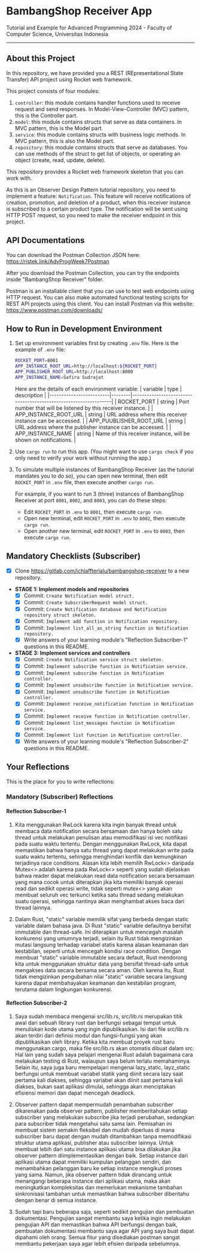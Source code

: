 # BambangShop Receiver App
Tutorial and Example for Advanced Programming 2024 - Faculty of Computer Science, Universitas Indonesia

---

## About this Project
In this repository, we have provided you a REST (REpresentational State Transfer) API project using Rocket web framework.

This project consists of four modules:
1.  `controller`: this module contains handler functions used to receive request and send responses.
    In Model-View-Controller (MVC) pattern, this is the Controller part.
2.  `model`: this module contains structs that serve as data containers.
    In MVC pattern, this is the Model part.
3.  `service`: this module contains structs with business logic methods.
    In MVC pattern, this is also the Model part.
4.  `repository`: this module contains structs that serve as databases.
    You can use methods of the struct to get list of objects, or operating an object (create, read, update, delete).

This repository provides a Rocket web framework skeleton that you can work with.

As this is an Observer Design Pattern tutorial repository, you need to implement a feature: `Notification`.
This feature will receive notifications of creation, promotion, and deletion of a product, when this receiver instance is subscribed to a certain product type.
The notification will be sent using HTTP POST request, so you need to make the receiver endpoint in this project.

## API Documentations

You can download the Postman Collection JSON here: https://ristek.link/AdvProgWeek7Postman

After you download the Postman Collection, you can try the endpoints inside "BambangShop Receiver" folder.

Postman is an installable client that you can use to test web endpoints using HTTP request.
You can also make automated functional testing scripts for REST API projects using this client.
You can install Postman via this website: https://www.postman.com/downloads/

## How to Run in Development Environment
1.  Set up environment variables first by creating `.env` file.
    Here is the example of `.env` file:
    ```bash
    ROCKET_PORT=8001
    APP_INSTANCE_ROOT_URL=http://localhost:${ROCKET_PORT}
    APP_PUBLISHER_ROOT_URL=http://localhost:8000
    APP_INSTANCE_NAME=Safira Sudrajat
    ```
    Here are the details of each environment variable:
    | variable                | type   | description                                                     |
    |-------------------------|--------|-----------------------------------------------------------------|
    | ROCKET_PORT             | string | Port number that will be listened by this receiver instance.    |
    | APP_INSTANCE_ROOT_URL   | string | URL address where this receiver instance can be accessed.       |
    | APP_PUUBLISHER_ROOT_URL | string | URL address where the publisher instance can be accessed.       |
    | APP_INSTANCE_NAME       | string | Name of this receiver instance, will be shown on notifications. |
2.  Use `cargo run` to run this app.
    (You might want to use `cargo check` if you only need to verify your work without running the app.)
3.  To simulate multiple instances of BambangShop Receiver (as the tutorial mandates you to do so),
    you can open new terminal, then edit `ROCKET_PORT` in `.env` file, then execute another `cargo run`.

    For example, if you want to run 3 (three) instances of BambangShop Receiver at port `8001`, `8002`, and `8003`, you can do these steps:
    -   Edit `ROCKET_PORT` in `.env` to `8001`, then execute `cargo run`.
    -   Open new terminal, edit `ROCKET_PORT` in `.env` to `8002`, then execute `cargo run`.
    -   Open another new terminal, edit `ROCKET_PORT` in `.env` to `8003`, then execute `cargo run`.

## Mandatory Checklists (Subscriber)
-   [x] Clone https://gitlab.com/ichlaffterlalu/bambangshop-receiver to a new repository.
-   **STAGE 1: Implement models and repositories**
    -   [x] Commit: `Create Notification model struct.`
    -   [x] Commit: `Create SubscriberRequest model struct.`
    -   [x] Commit: `Create Notification database and Notification repository struct skeleton.`
    -   [x] Commit: `Implement add function in Notification repository.`
    -   [x] Commit: `Implement list_all_as_string function in Notification repository.`
    -   [x] Write answers of your learning module's "Reflection Subscriber-1" questions in this README.
-   **STAGE 3: Implement services and controllers**
    -   [x] Commit: `Create Notification service struct skeleton.`
    -   [x] Commit: `Implement subscribe function in Notification service.`
    -   [x] Commit: `Implement subscribe function in Notification controller.`
    -   [x] Commit: `Implement unsubscribe function in Notification service.`
    -   [x] Commit: `Implement unsubscribe function in Notification controller.`
    -   [x] Commit: `Implement receive_notification function in Notification service.`
    -   [x] Commit: `Implement receive function in Notification controller.`
    -   [x] Commit: `Implement list_messages function in Notification service.`
    -   [x] Commit: `Implement list function in Notification controller.`
    -   [x] Write answers of your learning module's "Reflection Subscriber-2" questions in this README.

## Your Reflections
This is the place for you to write reflections:

### Mandatory (Subscriber) Reflections

#### Reflection Subscriber-1
1. Kita menggunakan RwLock karena kita ingin banyak thread untuk membaca data notification secara bersamaan dan hanya boleh satu thread untuk melakukan penulisan atau memodifikasi isi vec notifikasi pada suatu waktu tertentu. Dengan menggunakan RwLock, kita dapat memastikan bahwa hanya satu thread yang dapat melakukan write pada suatu waktu tertentu, sehingga menghindari konflik dan kemungkinan terjadinya race conditions. Alasan kita lebih memilih RwLock<> daripada Mutex<> adalah karena pada RwLock<> seperti yang sudah dijelaskan bahwa reader dapat melakukan read data notification secara bersamaan yang mana cocok untuk diterapkan jika kita memiliki banyak operasi read dan sedikit operasi write, tidak seperti mutex<> yang akan membuat seluruh vec terkunci ketika satu thread sedang melakukan suatu operasi, sehingga nantinya akan menghambat akses baca dari thread lainnya. 

2. Dalam Rust, "static" variable memilik sifat yang berbeda dengan static variable dalam bahasa java. Di Rust "static" variable defaultnya bersifat immutable dan thread-safe. Ini diterapkan untuk mencegah masalah konkurensi yang umumnya terjadi, selain itu Rust tidak mengizinkan mutasi langsung terhadap variabel statis karena alasan keamanan dan kestabilan, seperti untuk mencegah kondisi race condition. Dengan membuat "static" variable immutable secara default, Rust mendorong kita untuk menggunakan struktur data yang bersifat thread-safe untuk mengakses data secara bersama secara aman. Oleh karena itu, Rust tidak mengizinkan pengubahan nilai "static" variable secara langsung karena dapat membahayakan keamanan dan kestabilan program, terutama dalam lingkungan konkurensi.

#### Reflection Subscriber-2
1. Saya sudah membaca mengenai src/lib.rs, src/lib.rs merupakan titik awal dari sebuah library rust dan berfungsi sebagai tempat untuk menuliskan kode utama yang ingin dipublikasikan. Isi dari file src/lib.rs akan terdiri dari definisi modul dan fungsi-fungsi yang akan dipublikasikan oleh library. Ketika kita membuat proyek rust baru menggunakan cargo, maka file src/lib.rs akan otomatis dibuat dalam src. Hal lain yang sudah saya pelajari mengenai Rust adalah bagaimana cara melakukan testing di Rust, walaupun saya belum terlalu memahaminya. Selain itu, saya juga baru mempelajari mengenai lazy_static, layz_static berfungsi untuk membuat variabel statik yang diinit secara lazy saat pertama kali diakses, sehingga variabel akan diinit saat pertama kali diakses, bukan saat aplikasi dimulai, sehingga akan menciptakan efisiensi memori dan dapat mencegah deadlock.

2. Observer pattern dapat mempermudah penambahan subscriber dikarenakan pada observer pattern, publisher memberitahukan setiap subscriber yang melakukan subscribe jika terjadi perubahan, sedangkan para subscriber tidak mengetahui satu sama lain. Pemisahan ini membuat sistem semakin fleksibel dan mudah diperluas di mana subscriber baru dapat dengan mudah ditambahkan tanpa memodifikasi struktur utama aplikasi, publisher atau subscriber lainnya. Untuk membuat lebih dari satu instance aplikasi utama bisa dilakukan jika observer pattern diimplementasikan dengan baik. Setiap instance dari aplikasi utama dapat memiliki kumpulan pelanggan sendiri, dan menambahkan pelanggan baru ke setiap instance mengikuti proses yang sama. Namun, jika observer pattern tidak dirancang untuk menangangi beberapa instance dari aplikasi utama, maka akan meningkatkan kompleksitas dan memerlukan mekanisme tambahan sinkronisasi tambahan untuk memastikan bahwa subscriber diberitahu dengan benar di semua instance.

3. Sudah tapi baru beberapa saja, seperti sedikit pengujian dan pembuatan dokumentasi. Pengujian sangat membantu saya ketika ingin melakukan pengujian API dan memastikan bahwa API berfungsi dengan baik, pembuatan dokumentasi membantu saya agar API yang saya buat dapat dipahami oleh orang. Semua fitur yang disediakan postman sangat membantu pekerjaan saya agar lebih efisien daripada sebelumnya.
